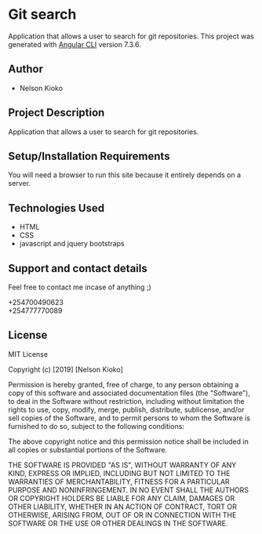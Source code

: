 # Git search
Application that allows a user to search for git repositories.
This project was generated with [Angular CLI](https://github.com/angular/angular-cli) version 7.3.6.
## Author 
* Nelson Kioko

## Project Description 
Application that allows a user to search for git repositories.

## Setup/Installation Requirements
You will need a browser to run this site because it entirely depends on a server.
  

## Technologies Used   
* HTML
* CSS 
* javascript and jquery bootstraps



## Support and contact details
Feel free to contact me incase of anything ;)

+254700490623  
+254777770089


## License
MIT License 

Copyright (c) [2019] [Nelson Kioko]

Permission is hereby granted, free of charge, to any person obtaining a copy of this software and associated documentation files (the "Software"), to deal in the Software without restriction, including without limitation the rights to use, copy, modify, merge, publish, distribute, sublicense, and/or sell copies of the Software, and to permit persons to whom the Software is furnished to do so, subject to the following conditions:

The above copyright notice and this permission notice shall be included in all copies or substantial portions of the Software.

THE SOFTWARE IS PROVIDED "AS IS", WITHOUT WARRANTY OF ANY KIND, EXPRESS OR IMPLIED, INCLUDING BUT NOT LIMITED TO THE WARRANTIES OF MERCHANTABILITY, FITNESS FOR A PARTICULAR PURPOSE AND NONINFRINGEMENT. IN NO EVENT SHALL THE AUTHORS OR COPYRIGHT HOLDERS BE LIABLE FOR ANY CLAIM, DAMAGES OR OTHER LIABILITY, WHETHER IN AN ACTION OF CONTRACT, TORT OR OTHERWISE, ARISING FROM, OUT OF OR IN CONNECTION WITH THE SOFTWARE OR THE USE OR OTHER DEALINGS IN THE SOFTWARE.
